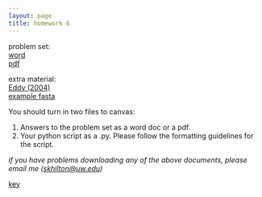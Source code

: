 ```yaml
---
layout: page
title: homework 6
---
```


problem set:    
[word](homework6.docx)  
[pdf](homework6.pdf)

extra material:   
[Eddy (2004)](eddy2004what.pdf)   
[example fasta](homework6_example.fasta)

You should turn in two files to canvas:   
1. Answers to the problem set as a word doc or a pdf.   
2. Your python script as a .py. Please follow the formatting guidelines for the script.   

*if you have problems downloading any of the above documents, please email me (skhilton@uw.edu)*

[key](homework6_key_students.pdf)
